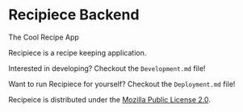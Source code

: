 # Recipiece Backend
The Cool Recipe App

Recipiece is a recipe keeping application.

Interested in developing? Checkout the `Development.md` file!

Want to run Recipiece for yourself? Checkout the `Deployment.md` file!

Recipeice is distributed under the [Mozilla Public License 2.0](https://choosealicense.com/licenses/mpl-2.0/#).
